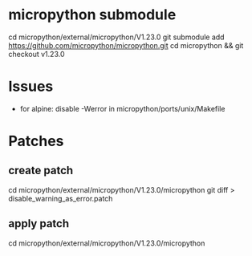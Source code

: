 # micropython submodule

cd micropython/external/micropython/V1.23.0
git submodule add https://github.com/micropython/micropython.git
cd micropython && git checkout v1.23.0


# Issues
* for alpine: disable -Werror in micropython/ports/unix/Makefile


# Patches
## create patch
cd micropython/external/micropython/V1.23.0/micropython
git diff > disable_warning_as_error.patch


## apply patch

cd micropython/external/micropython/V1.23.0/micropython